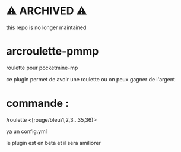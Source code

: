 # ⚠️ ARCHIVED ⚠️
this repo is no longer maintained

# arcroulette-pmmp
roulette pour pocketmine-mp

ce plugin permet de avoir une roulette ou on peux gagner de l'argent

# commande :
/roulette <[rouge/bleu\1,2,3...35,36)>

ya un config.yml

le plugin est en beta et il sera amiliorer
